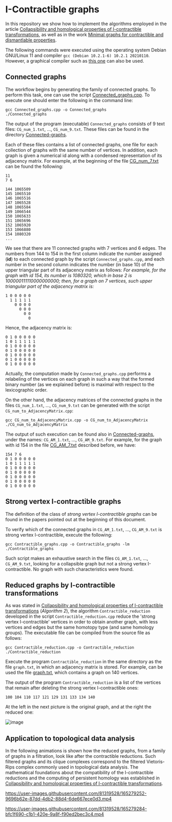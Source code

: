 # I-Contractible graphs
In this repository we show how to implement the algorithms employed in the article [Collapsibility and homological properties of I-contractible transformations](https://arxiv.org/abs/1808.07461), as well as in the work [Minimal graphs for contractible and dismantlable properties](https://arxiv.org/abs/2109.06729).

The following commands were executed using the operating system Debian GNU/Linux 11 and compiler `gcc (Debian 10.2.1-6) 10.2.1 20210110`. However, a graphical compiler such as [this one](https://www.embarcadero.com) can also be used.

## Connected graphs
The workflow begins by generating the family of connected graphs. To perform this task, one can use the script [Connected_graphs.cpp](./Connected_graphs.cpp). To execute one should enter the following in the command line:
```
gcc Connected_graphs.cpp -o Connected_graphs
./Connected_graphs
```
The output of the program (executable) `Connected_graphs` consists of 9 text files: `CG_num_1.txt`, ..., `CG_num_9.txt`. These files can be found in the directory [Connected-graphs](./Connected-graphs).

Each of these files contains a list of connected graphs, one file for each collection of graphs with the same number of vertices. In addition, each graph is given a numerical id along with a condensed representation of its adjacency matrix. For example, at the beginning of the file [CG_num_7.txt](./Connected-graphs/CG_num_7.txt) can be found the following:
```
11
7 6

144 1065509
145 1065510
146 1065516
147 1065528
148 1065584
149 1066544
150 1065633
151 1065696
152 1065920
153 1066880
154 1080320
...
```
We see that there are 11 connected graphs with 7 vertices and 6 edges. The numbers from 144 to 154 in the first column indicate the number assigned (**id**) to each connected graph by the script `Connected_graphs.cpp`, and each number in the second column indicates the number (in base 10) of the upper triangular part of its adjacency matrix as follows: _For example, for the graph with id 154, its number is 1080320, which in base 2 is 100000111110000000000; then, for a graph on 7 vertices, such upper triangular part of the adjacency matrix is:_
```
1 0 0 0 0 0
  1 1 1 1 1 
    0 0 0 0 
      0 0 0
        0 0 
          0
```
Hence, the adjacency matrix is:
```
0 1 0 0 0 0 0
1 0 1 1 1 1 1 
0 1 0 0 0 0 0
0 1 0 0 0 0 0
0 1 0 0 0 0 0
0 1 0 0 0 0 0
0 1 0 0 0 0 0
```
Actually, the computation made by `Connected_graphs.cpp` performs a relabeling of the vertices on each graph in such a way that the formed binary number (as we explained before) is maximal with respect to the lexicographic order.

On the other hand, the adjacency matrices of the connected graphs in the files `CG_num_1.txt`, ..., `CG_num_9.txt` can be generated with the script `CG_num_to_AdjacencyMatrix.cpp`:
```
gcc CG_num_to_AdjacencyMatrix.cpp -o CG_num_to_AdjacencyMatrix
./CG_num_to_AdjacencyMatrix
```
The output of such execution can be found also in [Connected-graphs](./Connected-graphs), under the names: `CG_AM_1.txt`, ..., `CG_AM_9.txt`. For example, for the graph with id 154 in the file [CG_AM_7.txt](./Connected-graphs/CG_AM_7.txt) described before, we have:
```
154 7 6
0 1 0 0 0 0 0 
1 0 1 1 1 1 1 
0 1 0 0 0 0 0 
0 1 0 0 0 0 0 
0 1 0 0 0 0 0 
0 1 0 0 0 0 0 
0 1 0 0 0 0 0 
```

## Strong vertex I-contractible graphs
The definition of the class of _strong vertex I-contractible graphs_ can be found in the papers pointed out at the beginning of this document.

To verify which of the connected graphs in `CG_AM_1.txt`, ..., `CG_AM_9.txt` is strong vertex I-contractible, execute the following:
```
gcc Contractible_graphs.cpp -o Contractible_graphs -lm
./Contractible_graphs
```
Such script makes an exhaustive search in the files `CG_AM_1.txt`, ..., `CG_AM_9.txt`, looking for a collapsible graph but not a strong vertex I-contractible. No graph with such characteristics were found.

## Reduced graphs by I-contractible transformations
As was stated in [Collapsibility and homological properties of I-contractible transformations](https://arxiv.org/abs/1808.07461) (_Algorithm 2_), the algorithm `Contractible_reduction` developed in the script `Contractible_reduction.cpp` reduce the 'strong vertex I-contractible' vertices in order to obtain another graph, with less vertices and edges but the same homotopy type (and same homology groups). The executable file can be compiled from the source file as follows:
```
gcc Contractible_reduction.cpp -o Contractible_reduction
./Contractible_reduction
```
Execute the program `Contractible_reduction` in the same directory as the file `graph.txt`, in which an adjacency matrix is stored. For example, can be used the file [graph.txt](./Examples/graph.txt), which contains a graph on 140 vertices.

The output of the program `Contractible_reduction` is a list of the vertices that remain after deleting the strong vertex I-contractible ones:
```
100 104 110 117 121 129 131 133 134 140
```
At the left in the next picture is the original graph, and at the right the reduced one:

![image](https://user-images.githubusercontent.com/81319528/165278908-6b3b78e8-16e9-4840-8623-59f33b791744.png)

## Application to topological data analysis
In the following animations is shown how the reduced graphs, from a family of graphs in a filtration, look like after the contractible reductions. Such filtered graphs and its clique complexes correspond to the filtered Vietoris-Rips complex commonly used in topological data analysis. The mathematical foundations about the compatibility of the I-contractible reductions and the computing of persistent homology was established in [Collapsibility and homological properties of I-contractible transformations](https://arxiv.org/abs/1808.07461).

https://user-images.githubusercontent.com/81319528/165279252-9696b62e-87dd-4db2-88d4-6de667ece0d3.mp4


https://user-images.githubusercontent.com/81319528/165279284-bfc1f690-c1b1-420e-9a8f-f90ed2bec3c4.mp4
